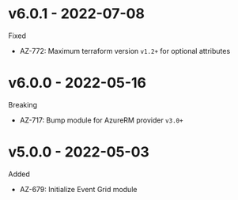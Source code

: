 # v6.0.1 - 2022-07-08

Fixed
  * AZ-772: Maximum terraform version `v1.2+` for optional attributes

# v6.0.0 - 2022-05-16

Breaking
  * AZ-717: Bump module for AzureRM provider `v3.0+`

# v5.0.0 - 2022-05-03

Added
  * AZ-679: Initialize Event Grid module
